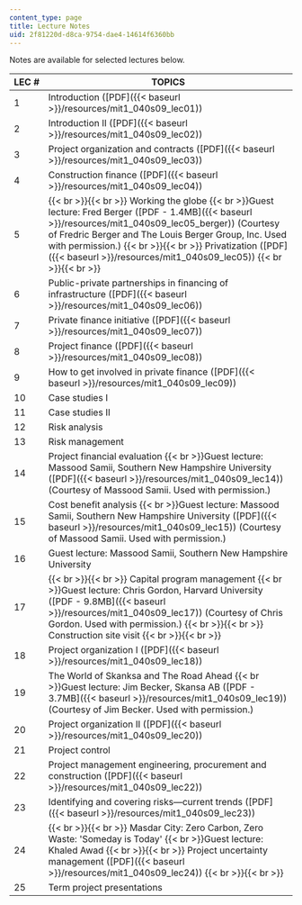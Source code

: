 ```yaml
---
content_type: page
title: Lecture Notes
uid: 2f81220d-d8ca-9754-dae4-14614f6360bb
---
```


Notes are available for selected lectures below.

| LEC # | TOPICS |
| --- | --- |
| 1 | Introduction ([PDF]({{< baseurl >}}/resources/mit1_040s09_lec01)) |
| 2 | Introduction II ([PDF]({{< baseurl >}}/resources/mit1_040s09_lec02)) |
| 3 | Project organization and contracts ([PDF]({{< baseurl >}}/resources/mit1_040s09_lec03)) |
| 4 | Construction finance ([PDF]({{< baseurl >}}/resources/mit1_040s09_lec04)) |
| 5 |  {{< br >}}{{< br >}} Working the globe  {{< br >}}Guest lecture: Fred Berger ([PDF - 1.4MB]({{< baseurl >}}/resources/mit1_040s09_lec05_berger)) (Courtesy of Fredric Berger and The Louis Berger Group, Inc. Used with permission.) {{< br >}}{{< br >}} Privatization ([PDF]({{< baseurl >}}/resources/mit1_040s09_lec05)) {{< br >}}{{< br >}}  |
| 6 | Public-private partnerships in financing of infrastructure ([PDF]({{< baseurl >}}/resources/mit1_040s09_lec06)) |
| 7 | Private finance initiative ([PDF]({{< baseurl >}}/resources/mit1_040s09_lec07)) |
| 8 | Project finance ([PDF]({{< baseurl >}}/resources/mit1_040s09_lec08)) |
| 9 | How to get involved in private finance ([PDF]({{< baseurl >}}/resources/mit1_040s09_lec09)) |
| 10 | Case studies I |
| 11 | Case studies II |
| 12 | Risk analysis |
| 13 | Risk management |
| 14 | Project financial evaluation  {{< br >}}Guest lecture: Massood Samii, Southern New Hampshire University ([PDF]({{< baseurl >}}/resources/mit1_040s09_lec14)) (Courtesy of Massood Samii. Used with permission.) |
| 15 | Cost benefit analysis  {{< br >}}Guest lecture: Massood Samii, Southern New Hampshire University ([PDF]({{< baseurl >}}/resources/mit1_040s09_lec15)) (Courtesy of Massood Samii. Used with permission.) |
| 16 | Guest lecture: Massood Samii, Southern New Hampshire University |
| 17 |  {{< br >}}{{< br >}} Capital program management  {{< br >}}Guest lecture: Chris Gordon, Harvard University ([PDF - 9.8MB]({{< baseurl >}}/resources/mit1_040s09_lec17)) (Courtesy of Chris Gordon. Used with permission.) {{< br >}}{{< br >}} Construction site visit {{< br >}}{{< br >}}  |
| 18 | Project organization I ([PDF]({{< baseurl >}}/resources/mit1_040s09_lec18)) |
| 19 | The World of Skanksa and The Road Ahead  {{< br >}}Guest lecture: Jim Becker, Skansa AB ([PDF - 3.7MB]({{< baseurl >}}/resources/mit1_040s09_lec19)) (Courtesy of Jim Becker. Used with permission.) |
| 20 | Project organization II ([PDF]({{< baseurl >}}/resources/mit1_040s09_lec20)) |
| 21 | Project control |
| 22 | Project management engineering, procurement and construction ([PDF]({{< baseurl >}}/resources/mit1_040s09_lec22)) |
| 23 | Identifying and covering risks—current trends ([PDF]({{< baseurl >}}/resources/mit1_040s09_lec23)) |
| 24 |  {{< br >}}{{< br >}} Masdar City: Zero Carbon, Zero Waste: 'Someday is Today'  {{< br >}}Guest lecture: Khaled Awad {{< br >}}{{< br >}} Project uncertainty management ([PDF]({{< baseurl >}}/resources/mit1_040s09_lec24)) {{< br >}}{{< br >}}  |
| 25 | Term project presentations